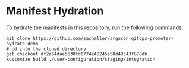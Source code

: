 # Manifest Hydration

To hydrate the manifests in this repository, run the following commands:

```shell
git clone https://github.com/zachaller/argocon-gitops-promoter-hydrate-demo
# cd into the cloned directory
git checkout df2a64dae5630fd6774e48245e58d49543f878db
kustomize build ./user-configuration/staging/integration
```

